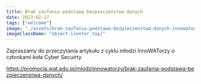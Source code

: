 ```yaml
---
title: Brak zaufania podstawą bezpieczeństwa danych
date: 2023-02-17
tags: ["welcome"]
image: "./assets/brak-zaufania-podstawa-bezpieczenstwa-danych-innowatorzy/article-hero.jpg"
imageClassName: "object-[center_top]"
---
```


Zapraszamy do przeczytania artykułu z cyklu młodzi InnoWATorzy o członkami koła Cyber Secuirty.

<a href="https://promocja.wat.edu.pl/mlodziinnowatorzy/brak-zaufania-podstawa-bezpieczenstwa-danych/" style="word-break: break-all;">
https://promocja.wat.edu.pl/mlodziinnowatorzy/brak-zaufania-podstawa-bezpieczenstwa-danych/
</a>
